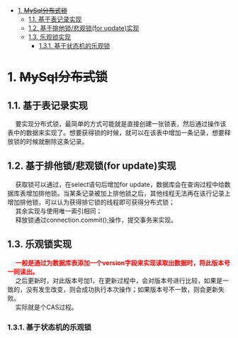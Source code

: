<!-- TOC -->

- [1. ~~MySql分布式锁~~](#1-mysql分布式锁)
    - [1.1. 基于表记录实现](#11-基于表记录实现)
    - [1.2. 基于排他锁/悲观锁(for update)实现](#12-基于排他锁悲观锁for-update实现)
    - [1.3. 乐观锁实现](#13-乐观锁实现)
        - [1.3.1. 基于状态机的乐观锁](#131-基于状态机的乐观锁)

<!-- /TOC -->

# 1. ~~MySql分布式锁~~  
<!-- 
分布式锁之数据库实现
https://blog.csdn.net/u022812849/article/details/108621556
基于数据库实现的分布式锁
https://blog.csdn.net/u013256816/article/details/92854794

https://mp.weixin.qq.com/s/WygcVhELp8x6k9Ez_svO9Q
悲观锁：顾名思义很悲观，每次去拿数据的时候都认为别人修改，所以每次在拿数据的时候都会上锁，这样如果中间有人想拿数据就会一直阻塞除非锁被释放获取到锁。传统的关系型数据库里，用到了很多种这种锁机制，比如行锁，表锁，写锁等
乐观锁：顾名思义很乐观，每次去拿数据的时候都认为别人不会修改，所以不会上锁，但是在更新的时候会判断一下在此期间别人有没有去更新这个数据，可以使用版本号等机制。乐观锁适用于多读的应用类型，这样可以提高吞吐量

https://segmentfault.com/a/1190000023045815
https://blog.csdn.net/u013474436/article/details/104924782/
https://www.cnblogs.com/dengheng/p/11435067.html
-->

## 1.1. 基于表记录实现  
&emsp; 要实现分布式锁，最简单的方式可能就是直接创建一张锁表，然后通过操作该表中的数据来实现了。想要获得锁的时候，就可以在该表中增加一条记录，想要释放锁的时候就删除这条记录。  

## 1.2. 基于排他锁/悲观锁(for update)实现  
&emsp; 获取锁可以通过，在select语句后增加for update，数据库会在查询过程中给数据库表增加排他锁。当某条记录被加上排他锁之后，其他线程无法再在该行记录上增加排他锁，可以认为获得排它锁的线程即可获得分布式锁；  
&emsp; 其余实现与使用唯一索引相同；  
&emsp; 释放锁通过connection.commit();操作，提交事务来实现。  

## 1.3. 乐观锁实现  
&emsp; **<font color = "red">一般是通过为数据库表添加一个version字段来实现读取出数据时，将此版本号一同读出。</font>**  
&emsp; 之后更新时，对此版本号加1，在更新过程中，会对版本号进行比较，如果是一致的，没有发生改变，则会成功执行本次操作；如果版本号不一致，则会更新失败。  
&emsp; 实际就是个CAS过程。  

### 1.3.1. 基于状态机的乐观锁

